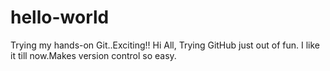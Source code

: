 # hello-world
Trying my hands-on Git..Exciting!!
Hi All,
Trying GitHub just out of fun. I like it till now.Makes version control so easy.
